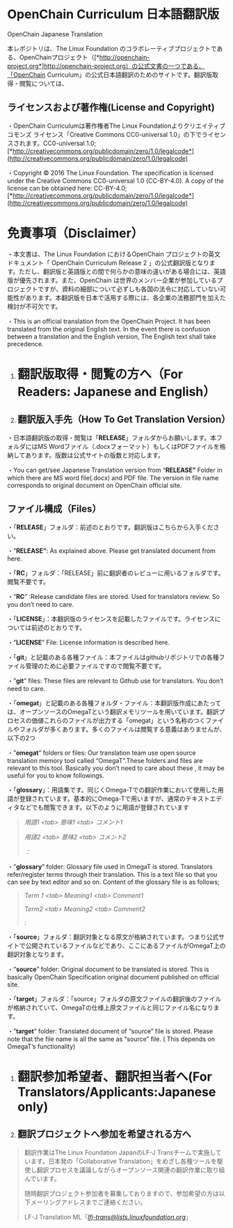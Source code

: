 OpenChain Curriculum 日本語翻訳版
=================================
OpenChain Japanese Translation

本レポジトリは、The Linux Foundation
のコラボレーティブプロジェクトである、OpenChainプロジェクト（[*http://openchain-project.org*]http://openchain-project.org）の公式文書の一つである、「OpenChain
Curriculum」の公式日本語翻訳のためのサイトです。翻訳版取得・閲覧については、

ライセンスおよび著作権(License and Copyright)
---------------------------------------------

・OpenChain Curriculumは著作権者The Linux Foundationよりクリエイティブ
コモンズ ライセンス「Creative Commons CC0-universal
1.0」の下でライセンスされます。CC0-universal 1.0;
[*http://creativecommons.org/publicdomain/zero/1.0/legalcode*](http://creativecommons.org/publicdomain/zero/1.0/legalcode)

・Copyright © 2016 The Linux Foundation. The specification is licensed
under the Creative Commons CC0-universal 1.0 (CC-BY-4.0). A copy of the
license can be obtained here: CC-BY-4.0;
[*http://creativecommons.org/publicdomain/zero/1.0/legalcode*](http://creativecommons.org/publicdomain/zero/1.0/legalcode)

免責事項（Disclaimer）
======================

・本文書は、The Linux Foundation におけるOpenChain
プロジェクトの英文ドキュメント「 OpenChain Curriculum Release 2
」の公式翻訳版となります。ただし、翻訳版と英語版との間で何らかの意味の違いがある場合には、英語版が優先されます。また、OpenChain
は世界のメンバー企業が参加しているプロジェクトですが、資料の細部について必ずしも各国の法令に対応していない可能性があります。本翻訳版を日本で活用する際には、各企業の法務部門を加えた検討が不可欠です。

・This is an official translation from the OpenChain Project. It has
been translated from the original English text. In the event there is
confusion between a translation and the English version, The English
text shall take precedence.

1.  翻訳版取得・閲覧の方へ（For Readers: Japanese and English）
    ===========================================================

2.  翻訳版入手先（How To Get Translation Version）
    ----------------------------------------------

・日本語翻訳版の取得・閲覧は「**RELEASE**」フォルダからお願いします。本フォルダにはMS
Wordファイル（.docxフォーマット）もしくはPDFファイルを格納してあります。版数は公式サイトの版数と対応します。

・You can get/see Japanese Translation version from “**RELEASE”** Folder
in which there are MS word file(.docx) and PDF file. The version in file
name corresponds to original document on OpenChain official site.

ファイル構成（Files）
---------------------

・「**RELEASE**」フォルダ：前述のとおりです。翻訳版はこちらから入手ください。

・”**RELEASE”**: As explained above. Please get translated document from
here.

・「**RC**」フォルダ：「RELEASE」前に翻訳者のレビューに用いるフォルダです。閲覧不要です。

・”**RC**” :Release candidate files are stored. Used for translators
review. So you don’t need to care.

・「**LICENSE**」：本翻訳版のライセンスを記載したファイルです。ライセンスについては前述のとおりです。

・”**LICENSE**” File: License information is described here.

・「**git**」と記載のある各種ファイル：本ファイルはgithubリポジトリでの各種ファイル管理のために必要ファイルですので閲覧不要です。

・”**git**” files: These files are relevant to Github use for
translators. You don’t need to care.

・「**omegat**」と記載のある各種フォルダ・ファイル：本翻訳版作成にあたっては、オープンソースのOmegaTという翻訳メモリツールを用いています。翻訳プロセスの価値これらのファイルが出力する「omegat」という名称のつくファイルやフォルダが多くあります。多くのファイルは閲覧する意義はありませんが、以下の2つ

・”**omegat**” folders or files: Our translation team use open source
translation memory tool called “OmegaT”.These folders and files are
relevant to this tool. Basically you don’t need to care about these , it
may be useful for you to know followings.

・「**glossary**」：用語集です。同じくOmega-Tでの翻訳作業において使用した用語が登録されています。基本的にOmega-Tで用いますが、通常のテキストエディタなどでも閲覧できます。以下のように用語が登録されています

> *用語1 &lt;tab&gt; 意味1 &lt;tab&gt; コメント1*
>
> *用語2 &lt;tab&gt; 意味2 &lt;tab&gt; コメント2*
>
> *：*

・”**glossary**” folder: Glossary file used in OmegaT is stored.
Translators refer/register terms through their translation. This is a
text file so that you can see by text editor and so on. Content of the
glossary file is as follows;

> *Term 1 &lt;tab&gt; Meaning1 &lt;tab&gt; Comment1*
>
> *Term2 &lt;tab&gt; Meaning2 &lt;tab&gt; Comment2*
>
> *:*

・「**source**」フォルダ：翻訳対象となる原文が格納されています。つまり公式サイトで公開されているファイルなどであり、ここにあるファイルがOmegaT上の翻訳対象となります。

・”**source**” folder: Original document to be translated is stored.
This is basically OpenChain Specification original document published on
official site.

・「**target**」フォルダ：「source」フォルダの原文ファイルの翻訳後のファイルが格納されていて、OmegaTの仕様上原文ファイルと同じファイル名になります。

・”**target**” folder: Translated document of “source” file is stored.
Please note that the file name is all the same as “source” file. ( This
depends on OmegaT’s functionality)

1.  翻訳参加希望者、翻訳担当者へ(For Translators/Applicants:Japanese only)
    ======================================================================

2.  翻訳プロジェクトへ参加を希望される方へ
    --------------------------------------

> 翻訳作業はThe Linux Foundation JapanのLF-J
> Transチームで実施しています。日本発の「Collaborative
> Translation」をめざし各種ツールを駆使し翻訳プロセスを議論しながらオープンソース関連の翻訳作業に取り組んでいます。
>
> 随時翻訳プロジェクト参加者を募集しておりますので、参加希望の方は以下メーリングアドレスまでご連絡ください。
>
> LF-J Translation
> ML「[*lfj-trans@lists.linuxfoundation.org*](mailto:lfj-trans@lists.linuxfoundation.org)」
